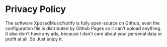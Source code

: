 # Privacy Policy  
The software XposedMusicNotify is fully open-source on GIthub, even the configuration file is distributed by Github Pages so it can't upload anything. It also don't have any ads, because I don't care about your persenal data or profit at all. So Just enjoy it.